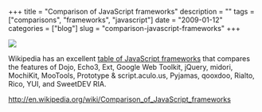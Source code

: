 +++
title = "Comparison of JavaScript frameworks"
description = ""
tags = ["comparisons", "frameworks", "javascript"]
date = "2009-01-12"
categories = ["blog"]
slug = "comparison-javascript-frameworks"
+++



  <div class="notebook-screenshot"><a href="http://en.wikipedia.org/wiki/Comparison_of_JavaScript_frameworks"><img src="//konigi.com/media/bluga/wt496b33ece51e9.jpg"/></a></div><p>Wikipedia has an excellent <a href="http://en.wikipedia.org/wiki/Comparison_of_JavaScript_frameworks">table of JavaScript frameworks</a> that compares the features of Dojo, Echo3, Ext, Google Web Toolkit, jQuery, midori, MochiKit, MooTools, Prototype &amp; script.aculo.us, Pyjamas, qooxdoo, Rialto, Rico, YUI, and SweetDEV RIA.</p>
    
  <a href="http://en.wikipedia.org/wiki/Comparison_of_JavaScript_frameworks">http://en.wikipedia.org/wiki/Comparison_of_JavaScript_frameworks</a>
